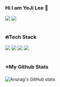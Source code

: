 
### Hi I am YeJi Lee 👋

 <a href="https://velog.io/@yejz0715"><img src="https://img.shields.io/badge/velog-11B48A?style=flat-square&logo=Vimeo&logoColor=white&link=https://velog.io/@yejz0715"/></a>
 <a href="mailto:yejz0715@gmail.com"><img src="https://img.shields.io/badge/yejz0715@gmail.com-d14836?style=flat-square&logo=Gmail&logoColor=white&link=yejz0715@gmail.com"/></a>
</br>
</br>

### 🔥Tech Stack
<img src="https://img.shields.io/badge/html5-E34F26?style=for-the-badge&logo=html5&logoColor=white" /> <img src="https://img.shields.io/badge/javascript-F7DF1E?style=for-the-badge&logo=javascript&logoColor=black" /> <img src="https://img.shields.io/badge/react-61DAFB?style=for-the-badge&logo=react&logoColor=black" /> <img src="https://img.shields.io/badge/java-007396?style=for-the-badge&logo=java&logoColor=white" />
</br>
</br>

### ⭐My Github Stats
![Anurag's GitHub stats](https://github-readme-stats.vercel.app/api?username=yejz0715&show_icons=true&theme=dracula) 
